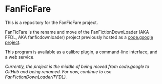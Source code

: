 FanFicFare
==========

This is a repository for the FanFicFare project.

FanFicFare is the rename and move of the FanFictionDownLoader (AKA
FFDL, AKA fanficdownloader) project previously hosted as a
[code.google project].

This program is available as a calibre plugin, a command-line
interface, and a web service.

*Currently, the project is the middle of being moved from code.google
to GitHub and being renamed.  For now, continue to use
FanFictionDownLoader(FFDL).*

[code.google project]: https://code.google.com/p/fanficdownloader/
